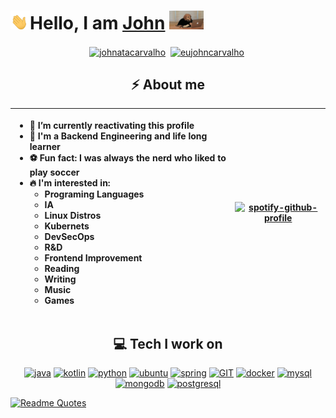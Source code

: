 <h1> <img src="assets/images/waving-hand-joypixels.gif" height="30px">Hello, I am <a href="https://github.com/johnatacarvalho">John</a> <img height="30px" src="assets/images/dog-laptop.gif"></h1>
</h1>

<p align="center">
<a href="https://www.linkedin.com/in/johnata-carvalho-3b634110/" target="blank"><img align="center" src="https://cdn.jsdelivr.net/npm/simple-icons@3.0.1/icons/linkedin.svg" alt="johnatacarvalho" height="30" width="30" /></a>&nbsp;
<a href="https://twitter.com/eujohncarvalho" target="blank"><img align="center" src="https://cdn.jsdelivr.net/npm/simple-icons@3.0.1/icons/twitter.svg" alt="eujohncarvalho" height="30" width="30" /></a>&nbsp;
</p>

<h2 align="center">⚡️ About me</h3>

<table>
    <thead>
    <tr>
        <th>
            <ul align="left" dir="auto">
                <li>🔭 I’m currently reactivating this profile</li>
                <li>🏦 I'm a Backend Engineering and life long learner</li>
                <li>⚽ Fun fact: I was always the nerd who liked to play soccer</li>
                <li>🔥 I'm interested in: 
                    <ul dir="auto">
                        <li>Programing Languages</li>
                        <li>IA</li>
                        <li>Linux Distros</li>
                        <li>Kubernets</li>
                        <li>DevSecOps</li>
                        <li>R&D</li>
                        <li>Frontend Improvement</li>
                        <li>Reading</li>
                        <li>Writing</li>
                        <li>Music</li>
                        <li>Games</li>
                    </ul>
                </li>
            </ul>
        </th>
        <th>
            <a href="https://spotify-github-profile.vercel.app/api/view?uid=johnata&redirect=false">
            <img src="https://spotify-github-profile.vercel.app/api/view?uid=johnata&cover_image=true&theme=default&show_offline=false&background_color=121212" alt="spotify-github-profile">
            </a>
        </th>
    </tr>
    </thead>
</table>

<h2 align="center">💻 Tech I work on</h3>

<p align="center">
      <a href="https://www.java.com"><img src="https://www.vectorlogo.zone/logos/java/java-icon.svg" alt="java" width="45" height="45"/></a>
      <a href="https://kotlinlang.org"><img src="https://www.vectorlogo.zone/logos/kotlinlang/kotlinlang-icon.svg" alt="kotlin" width="45" height="45"/></a> 
      <a href="https://www.python.org"><img src="https://www.vectorlogo.zone/logos/python/python-icon.svg" alt="python" width="45" height="45"/></a>
      <a href="https://ubuntu.com/"><img src="https://www.vectorlogo.zone/logos/ubuntu/ubuntu-icon.svg" alt="ubuntu" width="45" height="45"/></a>
      <a href="https://spring.io/"><img src="https://www.vectorlogo.zone/logos/springio/springio-icon.svg" alt="spring" width="45" height="45"/></a>
      <a href="https://git-scm.com/"><img src="https://www.vectorlogo.zone/logos/git-scm/git-scm-icon.svg" alt="GIT" width="45" height="45"/></a>
      <a href="https://www.docker.com/"><img src="https://www.vectorlogo.zone/logos/docker/docker-official.svg" alt="docker" width="45" height="45"/></a>
      <a href="https://www.mysql.com/"><img src="https://www.vectorlogo.zone/logos/mysql/mysql-icon.svg" alt="mysql" width="45" height="45"/></a>
      <a href="https://www.mongodb.com/"><img src="https://www.vectorlogo.zone/logos/mongodb/mongodb-icon.svg" alt="mongodb" width="45" height="45"/></a>
      <a href="https://www.postgresql.org/"><img src="https://www.vectorlogo.zone/logos/postgresql/postgresql-icon.svg" alt="postgresql" width="45" height="45"/></a>
</p>

[![Readme Quotes](https://quotes-github-readme.vercel.app/api?type=horizontal&theme=dracula)](https://github.com/piyushsuthar/github-readme-quotes)